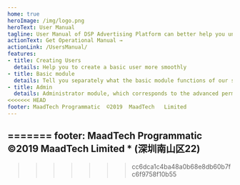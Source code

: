 ```yaml
---
home: true
heroImage: /img/logo.png
heroText: User Manual
tagline: User Manual of DSP Advertising Platform can better help you understand how to operate DSP Advertising Platform.
actionText: Get Operational Manual →
actionLink: /UsersManual/
features:
- title: Creating Users
  details: Help you to create a basic user more smoothly
- title: Basic module
  details: Tell you separately what the basic module functions of our system are, so that you can better use our system.
- title: Admin
  details: Administrator module, which corresponds to the advanced permission users of the system, will tell you the administrator's operation functions and permissions.
<<<<<<< HEAD
footer: MaadTech Programmatic  ©2019  MaadTech   Limited
---
```

=======
footer: MaadTech Programmatic  ©2019  MaadTech  Limited * (深圳南山区22)
---
>>>>>>> cc6dca1c4ba48a0b68e8db60b7fc6f9758f10b55
